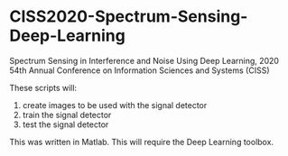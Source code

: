 # CISS2020-Spectrum-Sensing-Deep-Learning
Spectrum Sensing in Interference and Noise Using Deep Learning, 2020 54th Annual Conference on Information Sciences and Systems (CISS)

These scripts will:
1) create images to be used with the signal detector
2) train the signal detector
3) test the signal detector

This was written in Matlab.  This will require the Deep Learning toolbox.
